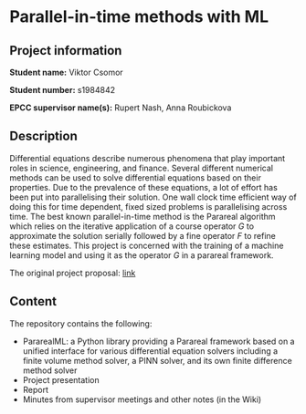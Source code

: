 # Parallel-in-time methods with ML

## Project information

**Student name:** Viktor Csomor

**Student number:** s1984842

**EPCC supervisor name(s):** Rupert Nash, Anna Roubickova

## Description

Differential equations describe numerous phenomena that play important roles in science, engineering, and finance. Several different numerical methods can be used to solve differential equations based on their properties. Due to the prevalence of these equations, a lot of effort has been put into parallelising their solution. One wall clock time efficient way of doing this for time dependent, fixed sized problems is parallelising across time. The best known parallel-in-time method is the Parareal algorithm which relies on the iterative application of a course operator _G_ to approximate the solution serially followed by a fine operator _F_ to refine these estimates. This project is concerned with the training of a machine learning  model and using it as the operator _G_ in a parareal framework.

The original project proposal: [link](https://www.wiki.ed.ac.uk/pages/viewpage.action?spaceKey=hpcdis&title=Parallel-in-time+methods+with+ML)

## Content

The repository contains the following:

* PararealML: a Python library providing a Parareal framework based on a unified interface for various differential equation solvers including a finite volume method solver, a PINN solver, and its own finite difference method solver
* Project presentation
* Report
* Minutes from supervisor meetings and other notes (in the Wiki)
